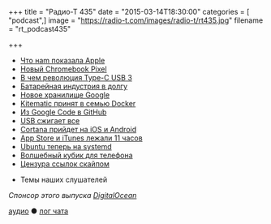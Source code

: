 +++
title = "Радио-Т 435"
date = "2015-03-14T18:30:00"
categories = [ "podcast",]
image = "https://radio-t.com/images/radio-t/rt435.jpg"
filename = "rt_podcast435"

+++

* [Что наm показала Apple](http://prsm.tc/So7YF2)
* [Новый Chromebook Pixel](http://prsm.tc/cQiHj1)
* [В чем революция Type-C USB 3](http://www.gadgetguy.com.au/what-apples-switch-to-type-c-usb-3-means/)
* [Батарейная индустрия в долгу](http://thenextweb.com/opinion/2015/03/11/apples-new-macbook-reiterates-how-desperately-we-need-battery-innovation/)
* [Новое хранилище Google](http://prsm.tc/qcZo0C)
* [Kitematic принят в семью Docker](http://prsm.tc/bZfFGM)
* [Из Google Code в GitHub](http://www.wired.com/2015/03/github-conquered-google-microsoft-everyone-else/)
* [USB сжигает все](http://prsm.tc/VMO43k)
* [Cortana прийдет на iOS и Android](http://arstechnica.com/gadgets/2015/03/report-cortana-coming-to-ios-android-but-why/)
* [App Store и iTunes лежали 11 часов](http://www.slashgear.com/after-11-hours-the-app-store-and-itunes-are-back-online-11373315/)
* [Ubuntu теперь на systemd](http://prsm.tc/epaoeV)
* [Волшебный кубик для телефона](http://prsm.tc/mVyZZU)
* [Цензура ссылок скайпом](http://habrahabr.ru/post/252725/)
- Темы наших слушателей

_Спонсор этого выпуска [DigitalOcean](https://www.digitalocean.com)_

[аудио](http://cdn.radio-t.com/rt_podcast435.mp3) ● [лог чата](http://chat.radio-t.com/logs/radio-t-435.html)
<audio src="http://cdn.radio-t.com/rt_podcast435.mp3" preload="none"></audio>